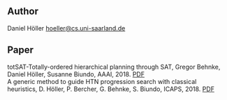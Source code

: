 ## Author
Daniel Höller <hoeller@cs.uni-saarland.de>

## Paper
totSAT-Totally-ordered hierarchical planning through SAT, Gregor Behnke, Daniel Höller, Susanne Biundo, AAAI, 2018. [PDF](https://www.aaai.org/ocs/index.php/AAAI/AAAI18/paper/view/16820/16181)  
A generic method to guide HTN progression search with classical heuristics, D. Höller, P. Bercher, G. Behnke, S. Biundo, ICAPS, 2018. [PDF](https://ojs.aaai.org/index.php/ICAPS/article/view/13900)
